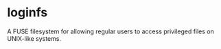 loginfs
=======

A FUSE filesystem for allowing regular users to access privileged files on UNIX-like systems.
